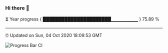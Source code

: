 ### Hi there 👋

⏳ Year progress { ██████████████████████▁▁▁▁▁▁▁▁ } 75.89 %

---

⏰ Updated on Sun, 04 Oct 2020 18:09:53 GMT

![Progress Bar CI](https://github.com/liununu/liununu/workflows/Progress%20Bar%20CI/badge.svg)
